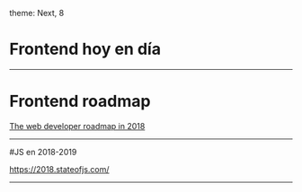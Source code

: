 theme: Next, 8

# Frontend hoy en día

---

# Frontend roadmap

[The web developer roadmap in 2018](https://github.com/kamranahmedse/developer-roadmap)

---

#JS en 2018-2019

https://2018.stateofjs.com/

---


